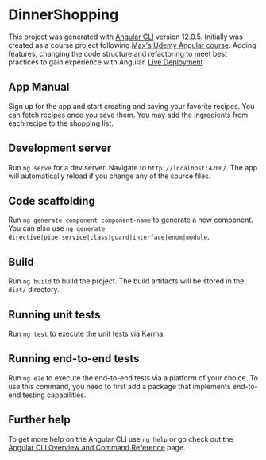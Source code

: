 # DinnerShopping

This project was generated with [Angular CLI](https://github.com/angular/angular-cli) version 12.0.5.
Initially was created as a course project following [Max's Udemy Angular course](https://www.udemy.com/course/the-complete-guide-to-angular-2/). Adding features, changing the code structure and refactoring to meet best practices to gain experience with Angular.
[Live Deployment](https://dinner-shopping.web.app)

## App Manual
Sign up for the app and start creating and saving your favorite recipes. You can fetch recipes once you save them. You may add the ingredients from each recipe to the shopping list.

## Development server

Run `ng serve` for a dev server. Navigate to `http://localhost:4200/`. The app will automatically reload if you change any of the source files.

## Code scaffolding

Run `ng generate component component-name` to generate a new component. You can also use `ng generate directive|pipe|service|class|guard|interface|enum|module`.

## Build

Run `ng build` to build the project. The build artifacts will be stored in the `dist/` directory.

## Running unit tests

Run `ng test` to execute the unit tests via [Karma](https://karma-runner.github.io).

## Running end-to-end tests

Run `ng e2e` to execute the end-to-end tests via a platform of your choice. To use this command, you need to first add a package that implements end-to-end testing capabilities.

## Further help

To get more help on the Angular CLI use `ng help` or go check out the [Angular CLI Overview and Command Reference](https://angular.io/cli) page.
